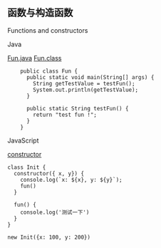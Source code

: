 ## 函数与构造函数

Functions and constructors

Java

[Fun.java](../Java_demos/Fun.java)
[Fun.class](../Java_demos/Fun.class)

```
    public class Fun {
      public static void main(String[] args) {
        String getTestValue = testFun();
        System.out.println(getTestValue);
      }

      public static String testFun() {
        return "test fun !";
      }
    }

```

JavaScript

[constructor](../JavaScript_demos/03.js)

```
class Init { 
  constructor({ x, y}) { 
    console.log(`x: ${x}, y: ${y}`);
    fun()
  }

  fun() {
    console.log('测试一下')
  }
}

new Init({x: 100, y: 200})
```